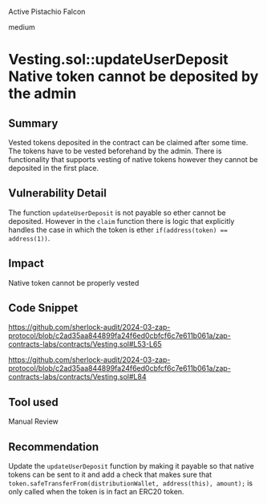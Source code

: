 Active Pistachio Falcon

medium

# Vesting.sol::updateUserDeposit Native token cannot be deposited by the admin

## Summary
Vested tokens deposited in the contract can be claimed after some time. The tokens have to be vested beforehand by the admin. There is functionality that supports vesting of native tokens however they cannot be deposited in the first place.
## Vulnerability Detail
The function `updateUserDeposit` is not payable so ether cannot be deposited. However in the `claim` function there is logic that explicitly handles the case in which the token is ether `if(address(token) == address(1))`.
## Impact
Native token cannot be properly vested
## Code Snippet
https://github.com/sherlock-audit/2024-03-zap-protocol/blob/c2ad35aa844899fa24f6ed0cbfcf6c7e611b061a/zap-contracts-labs/contracts/Vesting.sol#L53-L65

https://github.com/sherlock-audit/2024-03-zap-protocol/blob/c2ad35aa844899fa24f6ed0cbfcf6c7e611b061a/zap-contracts-labs/contracts/Vesting.sol#L84
## Tool used

Manual Review

## Recommendation
Update the `updateUserDeposit` function by making it payable so that native tokens can be sent to it and add a check that makes sure that `token.safeTransferFrom(distributionWallet, address(this), amount);` is only called when the token is in fact an ERC20 token.